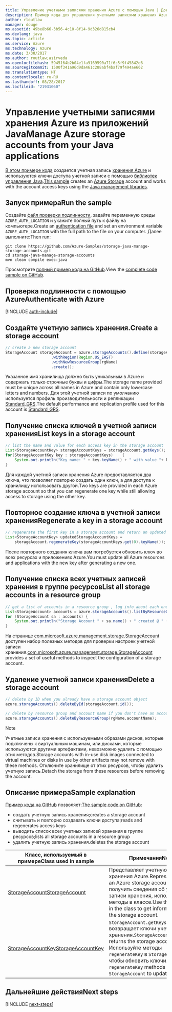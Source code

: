 ```yaml
---
title: Управление учетными записями хранения Azure с помощью Java | Документация Майкрософт
description: Пример кода для управления учетными записями хранения Azure с помощью пакета Azure SDK для Java
author: rloutlaw
manager: douge
ms.assetid: 49be8b66-3b56-4c10-8f14-9d326d815cb4
ms.devlang: java
ms.topic: article
ms.service: Azure
ms.technology: Azure
ms.date: 3/30/2017
ms.author: routlaw;asirveda
ms.openlocfilehash: 5945164b2b04e1fa9169590a71f6c5f9f45842d6
ms.sourcegitcommit: 1500f341a96d9da461c288abf4baf79f494ae662
ms.translationtype: HT
ms.contentlocale: ru-RU
ms.lasthandoff: 08/28/2017
ms.locfileid: "21931060"
---
```

# <a name="manage-azure-storage-accounts-from-your-java-applications"></a><span data-ttu-id="87906-103">Управление учетными записями хранения Azure из приложений Java</span><span class="sxs-lookup"><span data-stu-id="87906-103">Manage Azure storage accounts from your Java applications</span></span>

<span data-ttu-id="87906-104">[В этом примере кода](https://github.com/Azure-Samples/storage-java-manage-storage-accounts) создается учетная запись [хранения Azure](https://docs.microsoft.com/azure/storage/storage-introduction) и используются ключи доступа учетной записи с помощью [библиотек управления Java](https://github.com/Azure/azure-sdk-for-java).</span><span class="sxs-lookup"><span data-stu-id="87906-104">[This sample](https://github.com/Azure-Samples/storage-java-manage-storage-accounts) creates an [Azure Storage](https://docs.microsoft.com/azure/storage/storage-introduction) account and works with the account access keys using the [Java management libraries](https://github.com/Azure/azure-sdk-for-java).</span></span> 

## <a name="run-the-sample"></a><span data-ttu-id="87906-105">Запуск примера</span><span class="sxs-lookup"><span data-stu-id="87906-105">Run the sample</span></span>

<span data-ttu-id="87906-106">Создайте [файл проверки подлинности](https://github.com/Azure/azure-sdk-for-java/blob/master/AUTH.md), задайте переменную среды `AZURE_AUTH_LOCATION` и укажите полный путь к файлу на компьютере.</span><span class="sxs-lookup"><span data-stu-id="87906-106">Create an [authentication file](https://github.com/Azure/azure-sdk-for-java/blob/master/AUTH.md) and set an environment variable `AZURE_AUTH_LOCATION` with the full path to the file on your computer.</span></span> <span data-ttu-id="87906-107">Далее выполните:</span><span class="sxs-lookup"><span data-stu-id="87906-107">Then run:</span></span>

```
git clone https://github.com/Azure-Samples/storage-java-manage-storage-accounts.git
cd storage-java-manage-storage-accounts
mvn clean compile exec:java
```

<span data-ttu-id="87906-108">Просмотрите [полный пример кода на GitHub](https://github.com/Azure-Samples/storage-java-manage-storage-accounts).</span><span class="sxs-lookup"><span data-stu-id="87906-108">View the [complete code sample on GitHub](https://github.com/Azure-Samples/storage-java-manage-storage-accounts).</span></span>

## <a name="authenticate-with-azure"></a><span data-ttu-id="87906-109">Проверка подлинности с помощью Azure</span><span class="sxs-lookup"><span data-stu-id="87906-109">Authenticate with Azure</span></span>

[!INCLUDE [auth-include](includes/java-auth-include.md)] 

## <a name="create-a-storage-account"></a><span data-ttu-id="87906-110">Создайте учетную запись хранения.</span><span class="sxs-lookup"><span data-stu-id="87906-110">Create a storage account</span></span>

```java
// create a new storage account
StorageAccount storageAccount = azure.storageAccounts().define(storageAccountName)
                    .withRegion(Region.US_EAST)
                    .withNewResourceGroup(rgName)
                    .create();
```

<span data-ttu-id="87906-111">Указанное имя хранилища должно быть уникальным в Azure и содержать только строчные буквы и цифры.</span><span class="sxs-lookup"><span data-stu-id="87906-111">The storage name provided must be unique across all names in Azure and contain only lowercase letters and numbers.</span></span> <span data-ttu-id="87906-112">Для этой учетной записи по умолчанию используется профиль производительности и репликации [Standard_GRS](https://docs.microsoft.com/azure/storage/storage-redundancy#geo-redundant-storage).</span><span class="sxs-lookup"><span data-stu-id="87906-112">The default performance and replication profile used for this account is [Standard_GRS](https://docs.microsoft.com/azure/storage/storage-redundancy#geo-redundant-storage).</span></span>

## <a name="list-keys-in-a-storage-account"></a><span data-ttu-id="87906-113">Получение списка ключей в учетной записи хранения</span><span class="sxs-lookup"><span data-stu-id="87906-113">List keys in a storage account</span></span>
```java
// list the name and value for each access key in the storage account
List<StorageAccountKey> storageAccountKeys = storageAccount.getKeys();
for(StorageAccountKey key : storageAccountKeys)    {
    System.out.println("Key name: " + key.keyName() + " with value "+ key.value());
}
```

<span data-ttu-id="87906-114">Для каждой учетной записи хранения Azure предоставляется два ключа, что позволяет повторно создать один ключ, а для доступа к хранилищу использовать другой.</span><span class="sxs-lookup"><span data-stu-id="87906-114">Two keys are provided in each Azure storage account so that you can regenerate one key while still allowing access to storage using the other key.</span></span>

## <a name="regenerate-a-key-in-a-storage-account"></a><span data-ttu-id="87906-115">Повторное создание ключа в учетной записи хранения</span><span class="sxs-lookup"><span data-stu-id="87906-115">Regenerate a key in a storage account</span></span>

```java
// regenerate the first key in a storage account and return an updated list of keys 
List<StorageAccountKey> updatedStorageAccountKeys =
    storageAccount.regenerateKey(storageAccountKeys.get(0).keyName());
```

<span data-ttu-id="87906-116">После повторного создания ключа вам потребуется обновить ключ во всех ресурсах и приложениях Azure.</span><span class="sxs-lookup"><span data-stu-id="87906-116">You must update all Azure resources and applications with the new key after generating a new one.</span></span>

## <a name="list-all-storage-accounts-in-a-resource-group"></a><span data-ttu-id="87906-117">Получение списка всех учетных записей хранения в группе ресурсов</span><span class="sxs-lookup"><span data-stu-id="87906-117">List all storage accounts in a resource group</span></span>
```java
// get a list of accounts in a resource group , log info about each one
List<StorageAccount> accounts = azure.storageAccounts().listByResourceGroup(rgName);
for (StorageAccount sa : accounts) {
    System.out.println("Storage Account " + sa.name() + " created @ " + sa.creationTime());
}
```

<span data-ttu-id="87906-118">На странице [com.microsoft.azure.management.storage.StorageAccount](https://docs.microsoft.com/java/api/com.microsoft.azure.management.storage._storage_account) доступен набор полезных методов для проверки настроек учетной записи хранения.</span><span class="sxs-lookup"><span data-stu-id="87906-118">[com.microsoft.azure.management.storage.StorageAccount](https://docs.microsoft.com/java/api/com.microsoft.azure.management.storage._storage_account) provides a set of useful methods to inspect the configuration of a storage account.</span></span>

## <a name="delete-a-storage-account"></a><span data-ttu-id="87906-119">Удаление учетной записи хранения</span><span class="sxs-lookup"><span data-stu-id="87906-119">Delete a storage account</span></span>
```java
// delete by ID when you already have a storage account object
azure.storageAccounts().deleteById(storageAccount.id());

// delete by resource group and account name if you don't have an account object
azure.storageAccounts().deleteByResourceGroup(rgName,accountName);
```

> [!NOTE]
> <span data-ttu-id="87906-120">Учетные записи хранения с используемыми образами дисков, которые подключены к виртуальным машинам, или дисками, которые используются другими артефактами, невозможно удалить с помощью этих методов.</span><span class="sxs-lookup"><span data-stu-id="87906-120">Storage accounts with in-use disk images connected to virtual machines or disks in use by other artifacts may not remove with these methods.</span></span> <span data-ttu-id="87906-121">Отключите хранилище от этих ресурсов, чтобы удалить учетную запись.</span><span class="sxs-lookup"><span data-stu-id="87906-121">Detach the storage from these resources before removing the account.</span></span>

## <a name="sample-explanation"></a><span data-ttu-id="87906-122">Описание примера</span><span class="sxs-lookup"><span data-stu-id="87906-122">Sample explanation</span></span>

<span data-ttu-id="87906-123">[Пример кода на GitHub](https://github.com/Azure-Samples/storage-java-manage-storage-accounts) позволяет:</span><span class="sxs-lookup"><span data-stu-id="87906-123">[The sample code on GitHub](https://github.com/Azure-Samples/storage-java-manage-storage-accounts):</span></span>

- <span data-ttu-id="87906-124">создать учетную запись хранения;</span><span class="sxs-lookup"><span data-stu-id="87906-124">creates a storage account</span></span>
- <span data-ttu-id="87906-125">считывать и повторно создавать ключи доступа;</span><span class="sxs-lookup"><span data-stu-id="87906-125">reads and regenerates access keys</span></span>
- <span data-ttu-id="87906-126">выводить список всех учетных записей хранения в группе ресурсов;</span><span class="sxs-lookup"><span data-stu-id="87906-126">lists all storage accounts in a resource group</span></span>
- <span data-ttu-id="87906-127">удалить учетную запись хранения.</span><span class="sxs-lookup"><span data-stu-id="87906-127">deletes the storage account</span></span> 

| <span data-ttu-id="87906-128">Класс, используемый в примере</span><span class="sxs-lookup"><span data-stu-id="87906-128">Class used in sample</span></span> | <span data-ttu-id="87906-129">Примечания</span><span class="sxs-lookup"><span data-stu-id="87906-129">Notes</span></span>
|-------|-------|
| [<span data-ttu-id="87906-130">StorageAccount</span><span class="sxs-lookup"><span data-stu-id="87906-130">StorageAccount</span></span>](https://docs.microsoft.com/java/api/com.microsoft.azure.management.storage._storage_account)  | <span data-ttu-id="87906-131">Представляет учетную запись хранения Azure.</span><span class="sxs-lookup"><span data-stu-id="87906-131">Representation of an Azure storage account.</span></span> <span data-ttu-id="87906-132">Чтобы получить сведения об учетной записи хранения, используйте методы в классе.</span><span class="sxs-lookup"><span data-stu-id="87906-132">Use the methods in the class to get information about the storage account.</span></span>
| [<span data-ttu-id="87906-133">StorageAccountKey</span><span class="sxs-lookup"><span data-stu-id="87906-133">StorageAccountKey</span></span>](https://docs.microsoft.com/java/api/com.microsoft.azure.management.storage._storage_account_key) | <span data-ttu-id="87906-134">`StorageAccount.getKeys()` возвращает ключи учетной записи хранения.</span><span class="sxs-lookup"><span data-stu-id="87906-134">`StorageAccount.getKeys()` returns the storage account keys.</span></span> <span data-ttu-id="87906-135">Используйте методы `regenerateKey` в `StorageAccount`, чтобы обновить ключи.</span><span class="sxs-lookup"><span data-stu-id="87906-135">Use the `regenerateKey` methods in `StorageAccount` to update the keys.</span></span>

## <a name="next-steps"></a><span data-ttu-id="87906-136">Дальнейшие действия</span><span class="sxs-lookup"><span data-stu-id="87906-136">Next steps</span></span>

[!INCLUDE [next-steps](includes/java-next-steps.md)]
